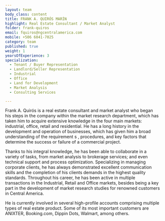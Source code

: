 ```yaml
---
layout: team
body_class: content
title: FRANK A. QUIRÓS MARÍN
highlight: Real Estate Consultant / Market Analyst
folder: frank-quiros
email: fquiros@ngcentralamerica.com
mobile: +506 6041-7025
category: team
published: true
weight: 1
yearsOfExperience: 3
specialization:
  - Tenant / Buyer Representation
  - Landlord/Seller Representation
  - Industrial
  - Office
  - Land for Development
  - Market Analysis
  - Consulting Services

---
```

Frank A. Quirós is a real estate consultant and market analyst who began
his steps in the company within the market research department, which
has taken him to acquire extensive knowledge in the four main markets:
industrial, office, retail and residential.
He has a long history in the development and operation of businesses,
which has given him a broad understanding of the requirement s ,
procedures, and key factors that determine the success or failure of a
commercial project.

Thanks to his integral knowledge, he has been able to collaborate in a
variety of tasks, from market analysis to brokerage services; and even
technical support and process optimization. Specializing in managing
corporate clients, he has always demonstrated excellent communication
skills and the completion of his clients demands in the highest quality
standards.
Throughout his career, he has been active in multiple transactions in the
Industrial, Retail and Office markets, besides being a key part in the
development of market research studies for renowned customers in
Central America.

He is currently involved in several high-profile accounts comprising
multiple types of real estate product. Some of its most important
customers are ANIXTER, Booking.com, Dippin Dots, Walmart, among
others.


